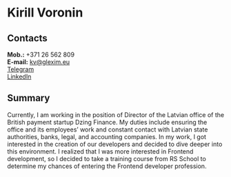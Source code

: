 # Kirill Voronin
## Contacts
**Mob.:** +371 26 562 809\
**E-mail:** kv@glexim.eu\
[Telegram](https://t.me/k044k)\
[LinkedIn](https://www.linkedin.com/in/kirill-voronin/)
## Summary
Currently, I am working in the position of Director of the Latvian office of the British payment startup Dzing Finance. My duties include ensuring the office and its employees’ work and constant contact with Latvian state authorities, banks, legal, and accounting companies. In my work, I got interested in the creation of our developers and decided to dive deeper into this environment. I realized that I was more interested in Frontend development, so I decided to take a training course from RS School to determine my chances of entering the Frontend developer profession.